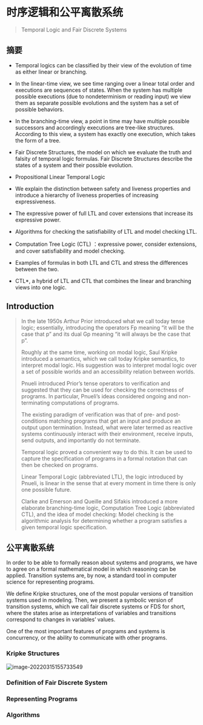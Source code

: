 # 时序逻辑和公平离散系统

> Temporal Logic and Fair Discrete Systems

## 摘要

- Temporal logics can be classified by their view of the evolution of time as either linear or branching.  

- In the linear-time view, we see time ranging over a linear total order and executions are sequences of states.  When the system has multiple possible executions (due to nondeterminism or reading input) we view them as separate possible evolutions and the system has a set of possible behaviors.  
- In the branching-time view, a point in time may have multiple possible successors and accordingly executions are tree-like structures.   According to this view, a system has exactly one execution, which takes the form of a tree.   
- Fair Discrete Structures, the model on which we evaluate the truth and falsity of temporal logic formulas. Fair Discrete Structures describe the states of a system and their possible evolution.   
- Propositional Linear Temporal Logic  
- We explain the distinction between safety and liveness properties and introduce a hierarchy of liveness properties of increasing expressiveness.   
- The expressive power of full LTL and cover extensions that increase its expressive power.
- Algorithms for checking the satisfiability of LTL and model checking LTL.   
- Computation Tree Logic (CTL) ：expressive power, consider extensions, and cover satisfiability and model checking.
- Examples of formulas in both LTL and CTL and stress the differences between the two.
- CTL*, a hybrid of LTL and CTL that combines the linear and branching views into one logic.  

## Introduction

>In the late 1950s Arthur Prior introduced what we call today tense logic; essentially, introducing the operators Fp meaning “it will be the case that p” and its dual Gp meaning “it will always be the case that p”. 
>
>Roughly at the same time, working on modal logic, Saul Kripke introduced a semantics, which we call today Kripke semantics, to interpret modal logic. His suggestion was to interpret modal logic over a set of possible worlds and an accessibility relation between worlds.   
>
>Pnueli introduced Prior’s tense operators to verification and suggested that they can be used for checking the correctness of programs.   In particular, Pnueli’s ideas considered ongoing and non-terminating computations of programs.
>
>The existing paradigm of verification was that of pre- and post-conditions matching programs that get an input and produce an output upon termination.  Instead, what were later termed as reactive systems continuously interact with their environment, receive inputs, send outputs, and importantly do not terminate.   
>
>Temporal logic proved a convenient way to do this. It can be used to capture the specification of programs in a formal notation that can then be checked on programs.  
>
>Linear Temporal Logic (abbreviated LTL), the logic introduced by Pnueli, is linear in the sense that at every moment in time there is only one possible future.  
>
>Clarke and Emerson and Queille and Sifakis introduced a more elaborate branching-time logic, Computation Tree Logic (abbreviated  CTL), and the idea of model checking: Model checking is the algorithmic analysis for determining whether a program satisfies a given temporal logic specification.  

## 公平离散系统

In order to be able to formally reason about systems and programs, we have to agree on a formal mathematical model in which reasoning can be applied. Transition systems are, by now, a standard tool in computer science for representing programs.   

We define Kripke structures, one of the most popular versions of transition systems used in modeling.
Then, we present a symbolic version of transition systems, which we call fair discrete systems or FDS for short, where the states arise as interpretations of variables and transitions correspond to changes in variables’ values.   

One of the most important features of programs and systems is concurrency, or the ability to communicate with other programs.  



### Kripke Structures  

![image-20220315155733549](\pic\image-20220315155733549.png)	

### Definition of Fair Discrete System  



### Representing Programs  



### Algorithms  